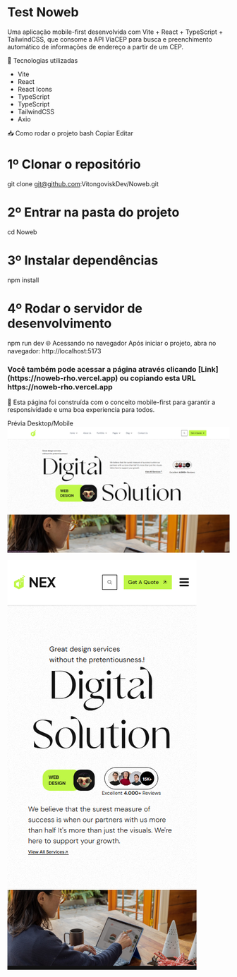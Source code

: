 <h1>Test Noweb</h1>

Uma aplicação mobile-first desenvolvida com Vite + React + TypeScript + TailwindCSS, que consome a API ViaCEP para busca e preenchimento automático de informações de endereço a partir de um CEP.

🚀 Tecnologias utilizadas
<ul>
  <li>Vite</li>
  <li>React</li>
  <li>React Icons</li>
  <li>TypeScript</li>
  <li>TypeScript</li>
  <li>TailwindCSS</li>
  <li>Axio</li>
</ul>

📥 Como rodar o projeto
bash
Copiar
Editar
# 1️º Clonar o repositório
git clone git@github.com:VitongoviskDev/Noweb.git

# 2️º Entrar na pasta do projeto
cd Noweb

# 3️º Instalar dependências
npm install

# 4️º Rodar o servidor de desenvolvimento
npm run dev
🌐 Acessando no navegador
Após iniciar o projeto, abra no navegador: http://localhost:5173

<h3>Você também pode acessar a página através clicando [Link](https://noweb-rho.vercel.app) ou copiando esta URL https://noweb-rho.vercel.app</h3>

📱 Esta página foi construída com o conceito mobile-first para garantir a responsividade e uma boa experiencia para todos.

Prévia Desktop/Mobile
![Preview Desktop](public/preview.png )

![Preview Mobile](public/previewMobile.png )
